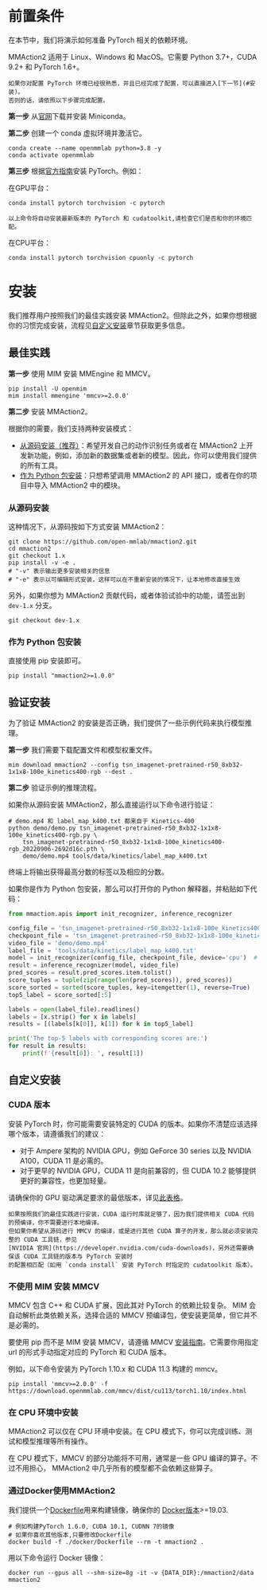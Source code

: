 # 前置条件

在本节中，我们将演示如何准备 PyTorch 相关的依赖环境。

MMAction2 适用于 Linux、Windows 和 MacOS。它需要 Python 3.7+，CUDA 9.2+ 和 PyTorch 1.6+。

```
如果你对配置 PyTorch 环境已经很熟悉，并且已经完成了配置，可以直接进入[下一节](#安装)。
否则的话，请依照以下步骤完成配置。
```

**第一步** 从[官网](https://docs.conda.io/en/latest/miniconda.html)下载并安装 Miniconda。

**第二步** 创建一个 conda 虚拟环境并激活它。

```shell
conda create --name openmmlab python=3.8 -y
conda activate openmmlab
```

**第三步** 根据[官方指南](https://pytorch.org/get-started/locally/)安装 PyTorch。例如：

在GPU平台：

```shell
conda install pytorch torchvision -c pytorch
```

```
以上命令将自动安装最新版本的 PyTorch 和 cudatoolkit,请检查它们是否和你的环境匹配。
```

在CPU平台：

```shell
conda install pytorch torchvision cpuonly -c pytorch
```

# 安装

我们推荐用户按照我们的最佳实践安装 MMAction2。但除此之外，如果你想根据你的习惯完成安装，流程见[自定义安装](#自定义安装)章节获取更多信息。

## 最佳实践

**第一步** 使用 MIM 安装 MMEngine 和 MMCV。

```shell
pip install -U openmim
mim install mmengine 'mmcv>=2.0.0'
```

**第二步** 安装 MMAction2。

根据你的需要，我们支持两种安装模式：

- [从源码安装（推荐）](#从源码安装)：希望开发自己的动作识别任务或者在 MMAction2 上开发新功能，例如，添加新的数据集或者新的模型。因此，你可以使用我们提供的所有工具。
- [作为 Python 包安装](#作为-Python-包安装)：只想希望调用 MMAction2 的 API 接口，或者在你的项目中导入 MMAction2 中的模块。

### 从源码安装

这种情况下，从源码按如下方式安装 MMAction2：

```shell
git clone https://github.com/open-mmlab/mmaction2.git
cd mmaction2
git checkout 1.x
pip install -v -e .
# "-v" 表示输出更多安装相关的信息
# "-e" 表示以可编辑形式安装，这样可以在不重新安装的情况下，让本地修改直接生效
```

另外，如果你想为 MMAction2 贡献代码，或者体验试验中的功能，请签出到 `dev-1.x` 分支。

```shell
git checkout dev-1.x
```

### 作为 Python 包安装

直接使用 pip 安装即可。

```shell
pip install "mmaction2>=1.0.0"
```

## 验证安装

为了验证 MMAction2 的安装是否正确，我们提供了一些示例代码来执行模型推理。

**第一步**  我们需要下载配置文件和模型权重文件。

```shell
mim download mmaction2 --config tsn_imagenet-pretrained-r50_8xb32-1x1x8-100e_kinetics400-rgb --dest .
```

**第二步**  验证示例的推理流程。

如果你从源码安装 MMAction2，那么直接运行以下命令进行验证：

```shell
# demo.mp4 和 label_map_k400.txt 都来自于 Kinetics-400
python demo/demo.py tsn_imagenet-pretrained-r50_8xb32-1x1x8-100e_kinetics400-rgb.py \
    tsn_imagenet-pretrained-r50_8xb32-1x1x8-100e_kinetics400-rgb_20220906-2692d16c.pth \
    demo/demo.mp4 tools/data/kinetics/label_map_k400.txt
```

终端上将输出获得最高分数的标签以及相应的分数。

如果你是作为 Python 包安装，那么可以打开你的 Python 解释器，并粘贴如下代码：

```python
from mmaction.apis import init_recognizer, inference_recognizer

config_file = 'tsn_imagenet-pretrained-r50_8xb32-1x1x8-100e_kinetics400-rgb.py'
checkpoint_file = 'tsn_imagenet-pretrained-r50_8xb32-1x1x8-100e_kinetics400-rgb_20220906-2692d16c.pth'
video_file = 'demo/demo.mp4'
label_file = 'tools/data/kinetics/label_map_k400.txt'
model = init_recognizer(config_file, checkpoint_file, device='cpu')  # or device='cuda:0'
result = inference_recognizer(model, video_file)
pred_scores = result.pred_scores.item.tolist()
score_tuples = tuple(zip(range(len(pred_scores)), pred_scores))
score_sorted = sorted(score_tuples, key=itemgetter(1), reverse=True)
top5_label = score_sorted[:5]

labels = open(label_file).readlines()
labels = [x.strip() for x in labels]
results = [(labels[k[0]], k[1]) for k in top5_label]

print('The top-5 labels with corresponding scores are:')
for result in results:
    print(f'{result[0]}: ', result[1])
```

## 自定义安装

### CUDA 版本

安装 PyTorch 时，你可能需要安装特定的 CUDA 的版本。如果你不清楚应该选择哪个版本，请遵循我们的建议：

- 对于 Ampere 架构的 NVIDIA GPU，例如 GeForce 30 series 以及 NVIDIA A100，CUDA 11 是必需的。
- 对于更早的 NVIDIA GPU，CUDA 11 是向前兼容的，但 CUDA 10.2 能够提供更好的兼容性，也更加轻量。

请确保你的 GPU 驱动满足要求的最低版本，详见[此表格](https://docs.nvidia.com/cuda/cuda-toolkit-release-notes/index.html#cuda-major-component-versions__table-cuda-toolkit-driver-versions)。

```
如果按照我们的最佳实践进行安装，CUDA 运行时库就足够了，因为我们提供相关 CUDA 代码的预编译，你不需要进行本地编译。
但如果你希望从源码进行 MMCV 的编译，或是进行其他 CUDA 算子的开发，那么就必须安装完整的 CUDA 工具链，参见
[NVIDIA 官网](https://developer.nvidia.com/cuda-downloads)，另外还需要确保该 CUDA 工具链的版本与 PyTorch 安装时
的配置相匹配（如用 `conda install` 安装 PyTorch 时指定的 cudatoolkit 版本）。
```

### 不使用 MIM 安装 MMCV

MMCV 包含 C++ 和 CUDA 扩展，因此其对 PyTorch 的依赖比较复杂。 MIM 会自动解析此类依赖关系，选择合适的 MMCV 预编译包，使安装更简单，但它并不是必需的。

要使用 pip 而不是 MIM 安装 MMCV，请遵循 MMCV [安装指南](https://mmcv.readthedocs.io/en/2.x/get_started/installation.html)。它需要你用指定 url 的形式手动指定对应的 PyTorch 和 CUDA 版本。

例如，以下命令安装为 PyTorch 1.10.x 和 CUDA 11.3 构建的 mmcv。

```shell
pip install 'mmcv>=2.0.0' -f https://download.openmmlab.com/mmcv/dist/cu113/torch1.10/index.html
```

### 在 CPU 环境中安装

MMAction2 可以仅在 CPU 环境中安装。在 CPU 模式下，你可以完成训练、测试和模型推理等所有操作。

在 CPU 模式下，MMCV 的部分功能将不可用，通常是一些 GPU 编译的算子。不过不用担心， MMAction2 中几乎所有的模型都不会依赖这些算子。

### 通过Docker使用MMAction2

我们提供一个[Dockerfile](https://github.com/open-mmlab/mmaction2/blob/main/docker/Dockerfile)用来构建镜像，确保你的 [Docker版本](https://docs.docker.com/engine/install/)>=19.03.

```shell
# 例如构建PyTorch 1.6.0, CUDA 10.1, CUDNN 7的镜像
# 如果你喜欢其他版本,只要修改Dockerfile
docker build -f ./docker/Dockerfile --rm -t mmaction2 .
```

用以下命令运行 Docker 镜像：

```shell
docker run --gpus all --shm-size=8g -it -v {DATA_DIR}:/mmaction2/data mmaction2
```
